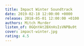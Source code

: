 ```yaml
---
title: Impact Winter Soundtrack
date: 2019-02-18 12:00:00 +0000
release: 2018-05-01 12:00:00 +0100
authors: Mitch Murder
listen_of: 0GQnYAt2BXnHsIsVNPBu9t
cover: impact-winter.jpg
rating: 4.5
---
```

